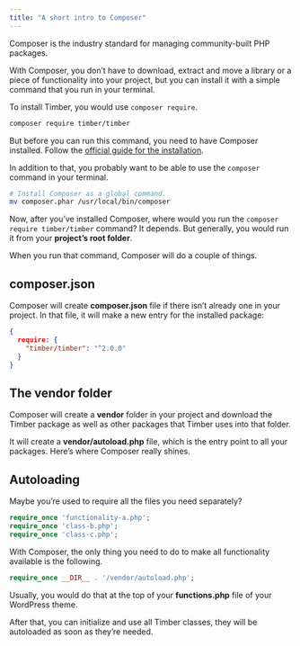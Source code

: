 ```yaml
---
title: "A short intro to Composer"
---
```


Composer is the industry standard for managing community-built PHP packages.

With Composer, you don’t have to download, extract and move a library or a piece of functionality into your project, but you can install it with a simple command that you run in your terminal.

To install Timber, you would use `composer require`.

```bash
composer require timber/timber
```

But before you can run this command, you need to have Composer installed. Follow the [official guide for the installation](https://getcomposer.org/download/).

In addition to that, you probably want to be able to use the `composer` command in your terminal.

```bash
# Install Composer as a global command.
mv composer.phar /usr/local/bin/composer
```

Now, after you’ve installed Composer, where would you run the `composer require timber/timber` command? It depends. But generally, you would run it from your **project’s root folder**.

When you run that command, Composer will do a couple of things.

## composer.json

Composer will create **composer.json** file if there isn’t already one in your project. In that file, it will make a new entry for the installed package:

```json
{
  require: {
    "timber/timber": "^2.0.0"
  }
}
```

## The vendor folder

Composer will create a **vendor** folder in your project and download the Timber package as well as other packages that Timber uses into that folder.

It will create a **vendor/autoload.php** file, which is the entry point to all your packages. Here’s where Composer really shines.

## Autoloading

Maybe you’re used to require all the files you need separately?

```php
require_once 'functionality-a.php';
require_once 'class-b.php';
require_once 'class-c.php';
```

With Composer, the only thing you need to do to make all functionality available is the following.

```php
require_once __DIR__ . '/vendor/autoload.php';
```

Usually, you would do that at the top of your **functions.php** file of your WordPress theme.

After that, you can initialize and use all Timber classes, they will be autoloaded as soon as they’re needed.
